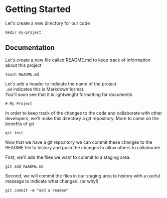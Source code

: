 # Getting Started

Let's create a new directory for our code

```
mkdir my-project
```

## Documentation

Let's create a new file called README.md to keep track of information about this project

```
touch README.md
```

Let's add a header to indicate the name of the project.  
`.md` indicates this is Markdown format.  
You'll soon see that it is lightweight formatting for documents

```
# My Project
```

In order to keep track of the changes to the code and collaborate with other developers, we'll make this directory a git repository. More to come on the benefits of git

```
git init
```

Now that we have a git repository we can commit these changes to the README file to history and push the changes to allow others to collaborate

First, we'll add the files we want to commit to a staging area.

```
git add README.md
```

Second, we will commit the files in our staging area to history with a useful message to indicate what changed. (or why!)

```
git commit -m "add a readme"
```
